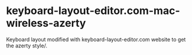 # keyboard-layout-editor.com-mac-wireless-azerty

Keyboard layout modified with keyboard-layout-editor.com website to get the azerty style/.


